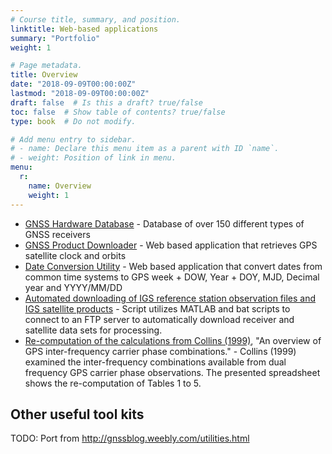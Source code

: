 ```yaml
---
# Course title, summary, and position.
linktitle: Web-based applications
summary: "Portfolio"
weight: 1

# Page metadata.
title: Overview
date: "2018-09-09T00:00:00Z"
lastmod: "2018-09-09T00:00:00Z"
draft: false  # Is this a draft? true/false
toc: false  # Show table of contents? true/false
type: book  # Do not modify.

# Add menu entry to sidebar.
# - name: Declare this menu item as a parent with ID `name`.
# - weight: Position of link in menu.
menu:
  r:
    name: Overview
    weight: 1
---
```


* [GNSS Hardware Database](r/gnss_hardware/) - Database of over 150 different types of GNSS receivers
* [GNSS Product Downloader](r/gnss_product/) - Web based application that retrieves GPS satellite clock and orbits
* [Date Conversion Utility](r/date_utility/) - Web based application that convert dates from common time systems to GPS week + DOW, Year + DOY, MJD, Decimal year and YYYY/MM/DD
* [Automated downloading of IGS reference station observation files and IGS satellite products](https://github.com/garrettseepersad/batchDownload) - Script utilizes MATLAB and bat scripts to connect to an FTP server to automatically download receiver and satellite data sets for processing.
* [Re-computation of the calculations from Collins (1999)](r/collins_1999.xlsx), "An overview of GPS inter-frequency carrier phase combinations." - Collins (1999) examined the inter-frequency combinations available from dual frequency GPS carrier phase observations. The presented spreadsheet shows the re-computation of Tables 1 to 5.

## Other useful tool kits

TODO: Port from http://gnssblog.weebly.com/utilities.html